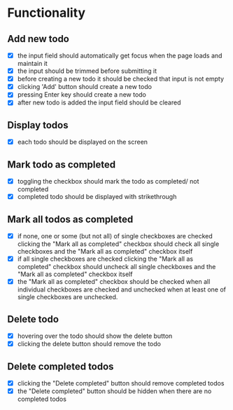 # Functionality

## Add new todo
- [x] the input field should automatically get focus when the page loads and maintain it
- [x] the input should be trimmed before submitting it
- [x] before creating a new todo it should be checked that input is not empty
- [x] clicking 'Add' button should create a new todo
- [x] pressing Enter key should create a new todo
- [x] after new todo is added the input field should be cleared

## Display todos
- [x] each todo should be displayed on the screen

## Mark todo as completed
- [x] toggling the checkbox should mark the todo as completed/ not completed
- [x] completed todo should be displayed with strikethrough

## Mark all todos as completed
- [x] if none, one or some (but not all) of single checkboxes are checked clicking the "Mark all as completed" checkbox should check all single checkboxes and the "Mark all as completed" checkbox itself
- [x] if all single checkboxes are checked clicking the "Mark all as completed" checkbox should uncheck all single checkboxes and the "Mark all as completed" checkbox itself
- [x] the "Mark all as completed" checkbox should be checked when all individual checkboxes are checked and unchecked when at least one of single checkboxes are unchecked.

## Delete todo
- [x] hovering over the todo should show the delete button
- [x] clicking the delete button should remove the todo

## Delete completed todos
- [x] clicking the "Delete completed" button should remove completed todos
- [x] the "Delete completed" button should be hidden when there are no completed todos
